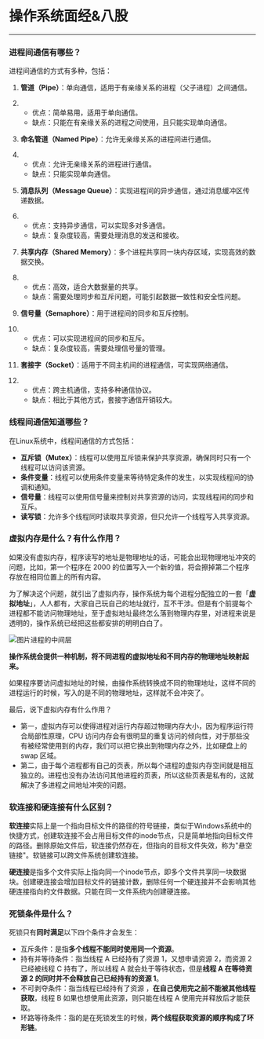 # 操作系统面经&八股

------

### 进程间通信有哪些？

进程间通信的方式有多种，包括：

1. **管道（Pipe）**：单向通信，适用于有亲缘关系的进程（父子进程）之间通信。

2. - 优点：简单易用，适用于单向通信。
   - 缺点：只能在有亲缘关系的进程之间使用，且只能实现单向通信。

3. **命名管道（Named Pipe）**：允许无亲缘关系的进程间进行通信。

4. - 优点：允许无亲缘关系的进程进行通信。
   - 缺点：只能实现单向通信。

5. **消息队列（Message Queue）**：实现进程间的异步通信，通过消息缓冲区传递数据。

6. - 优点：支持异步通信，可以实现多对多通信。
   - 缺点：复杂度较高，需要处理消息的发送和接收。

7. **共享内存（Shared Memory）**：多个进程共享同一块内存区域，实现高效的数据交换。

8. - 优点：高效，适合大数据量的共享。
   - 缺点：需要处理同步和互斥问题，可能引起数据一致性和安全性问题。

9. **信号量（Semaphore）**：用于进程间的同步和互斥控制。

10. - 优点：可以实现进程间的同步和互斥。
    - 缺点：复杂度较高，需要处理信号量的管理。

11. **套接字（Socket）**：适用于不同主机间的进程通信，可实现网络通信。

12. - 优点：跨主机通信，支持多种通信协议。
    - 缺点：相比于其他方式，套接字通信开销较大。

### 线程间通信知道哪些？

在Linux系统中，线程间通信的方式包括：

- **互斥锁（Mutex）**：线程可以使用互斥锁来保护共享资源，确保同时只有一个线程可以访问该资源。
- **条件变量**：线程可以使用条件变量来等待特定条件的发生，以实现线程间的协调和通知。
- **信号量**：线程可以使用信号量来控制对共享资源的访问，实现线程间的同步和互斥。
- **读写锁**：允许多个线程同时读取共享资源，但只允许一个线程写入共享资源。



### 虚拟内存是什么？有什么作用？

如果没有虚拟内存，程序读写的地址是物理地址的话，可能会出现物理地址冲突的问题，比如，第一个程序在 2000 的位置写入一个新的值，将会擦掉第二个程序存放在相同位置上的所有内容。

为了解决这个问题，就引出了虚拟内存，操作系统为每个进程分配独立的一套「**虚拟地址**」，人人都有，大家自己玩自己的地址就行，互不干涉。但是有个前提每个进程都不能访问物理地址，至于虚拟地址最终怎么落到物理内存里，对进程来说是透明的，操作系统已经把这些都安排的明明白白了。

![图片](https://mmbiz.qpic.cn/sz_mmbiz_png/J0g14CUwaZfao8qtpmKRfSDiaXDJQjw7icETicicgEWxAvkqiaDnTwVh6sfD0PHoa9Vibg4wYk45Q8ptiaFeNbjWjaQRQ/640?wx_fmt=png&from=appmsg&wxfrom=5&wx_lazy=1&wx_co=1)进程的中间层

**操作系统会提供一种机制，将不同进程的虚拟地址和不同内存的物理地址映射起来。**

如果程序要访问虚拟地址的时候，由操作系统转换成不同的物理地址，这样不同的进程运行的时候，写入的是不同的物理地址，这样就不会冲突了。

最后，说下虚拟内存有什么作用？

- 第一，虚拟内存可以使得进程对运行内存超过物理内存大小，因为程序运行符合局部性原理，CPU 访问内存会有很明显的重复访问的倾向性，对于那些没有被经常使用到的内存，我们可以把它换出到物理内存之外，比如硬盘上的 swap 区域。
- 第二，由于每个进程都有自己的页表，所以每个进程的虚拟内存空间就是相互独立的。进程也没有办法访问其他进程的页表，所以这些页表是私有的，这就解决了多进程之间地址冲突的问题。



### 软连接和硬连接有什么区别？

**软连接**实际上是一个指向目标文件的路径的符号链接，类似于Windows系统中的快捷方式，创建软连接不会占用目标文件的inode节点，只是简单地指向目标文件的路径。删除原始文件后，软连接仍然存在，但指向的目标文件失效，称为"悬空链接"。软链接可以跨文件系统创建软连接。

**硬连接**是指多个文件实际上指向同一个inode节点，即多个文件共享同一块数据块。创建硬连接会增加目标文件的链接计数，删除任何一个硬连接并不会影响其他硬连接指向的文件数据。只能在同一文件系统内创建硬连接。



### 死锁条件是什么？

死锁只有**同时满足**以下四个条件才会发生：

- 互斥条件：是指**多个线程不能同时使用同一个资源**。
- 持有并等待条件：指当线程 A 已经持有了资源 1，又想申请资源 2，而资源 2 已经被线程 C 持有了，所以线程 A 就会处于等待状态，但是**线程 A 在等待资源 2 的同时并不会释放自己已经持有的资源 1**。
- 不可剥夺条件：指当线程已经持有了资源 ，**在自己使用完之前不能被其他线程获取**，线程 B 如果也想使用此资源，则只能在线程 A 使用完并释放后才能获取。
- 环路等待条件：指的是在死锁发生的时候，**两个线程获取资源的顺序构成了环形链**。